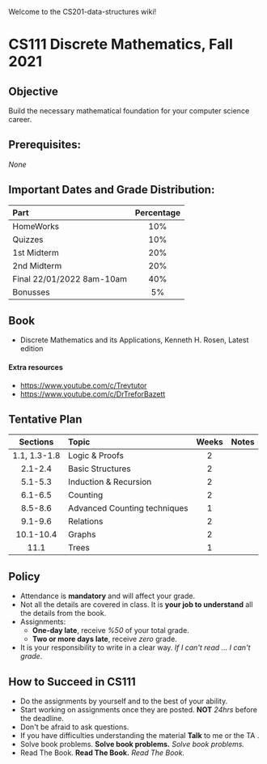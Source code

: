Welcome to the CS201-data-structures wiki!

# CS111 Discrete Mathematics, Fall 2021
## Objective
Build the necessary mathematical foundation for your computer science career.
## Prerequisites: 
*None*


## Important Dates and Grade Distribution:

| Part        | Percentage  |
| :-------------|:-----:|
| HomeWorks     | 10%|
| Quizzes       | 10%|
| 1st Midterm  | 20%|
| 2nd Midterm  | 20%|
| Final 22/01/2022 8am-10am   | 40%|
| Bonusses | 5%|

## Book
* Discrete Mathematics and its Applications, Kenneth H. Rosen, Latest edition
#### Extra resources
* https://www.youtube.com/c/Trevtutor
* https://www.youtube.com/c/DrTreforBazett

## Tentative Plan 
| Sections        | Topic  | Weeks | Notes
|:-------------:|:-----|:----:|:----:|
| 1.1, 1.3-1.8 | Logic & Proofs| 2| |
| 2.1-2.4 | Basic Structures | 2 | | 
|5.1-5.3 | Induction & Recursion | 2|  |
|6.1-6.5 | Counting | 2| | 
|8.5-8.6 | Advanced Counting techniques | 1| |
|9.1-9.6 | Relations | 2| |
|10.1-10.4 | Graphs  | 2| |
|11.1 | Trees | 1 | |

## Policy
- Attendance is **mandatory** and will affect your grade.  
- Not all the details are covered in class. It is **your job to understand** all the details from the book. 
- Assignments:
  - **One-day late**, receive *%50* of your total grade. 
  - **Two or more days late**, receive *zero* grade. 
- It is your responsibility to write in a clear way. *If I can't read ...  I can't grade*.

## How to Succeed in CS111
* Do the assignments by yourself and to the best of your ability. 
* Start working on assignments once they are posted. **NOT** *24hrs* before the deadline. 
* Don't be afraid to ask questions. 
* If you have difficulties understanding the material **Talk** to me or the TA . 
* Solve book problems. **Solve book problems.** *Solve book problems.*
* Read The Book. **Read The Book.** *Read The Book.*





